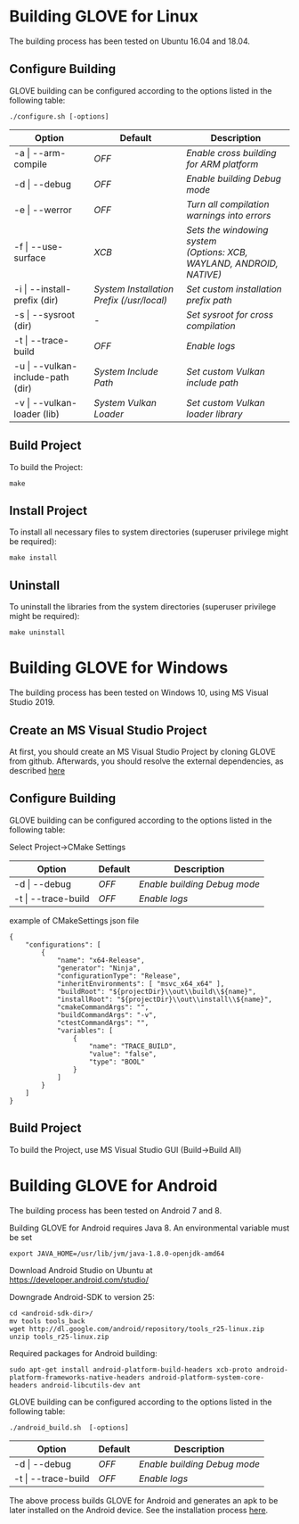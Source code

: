 # Building GLOVE for Linux

The building process has been tested on Ubuntu 16.04 and 18.04.

## Configure Building

GLOVE building can be configured according to the options listed in the following table:

```
./configure.sh [-options]
```

| **Option** | **Default** | **Description** |
| --- | --- | --- |
| -a \| --arm-compile | _OFF_ | _Enable cross building for ARM platform_ |
| -d \| --debug | _OFF_ | _Enable building Debug mode_ |
| -e \| --werror | _OFF_ | _Turn all compilation warnings into errors_ |
| -f \| --use-surface | _XCB_ |  _Sets the windowing system<br>(Options: XCB, WAYLAND, ANDROID, NATIVE)_ |
| -i \| --install-prefix (dir) | _System Installation Prefix (/usr/local)_ | _Set custom installation prefix path_ |
| -s \| --sysroot (dir) | _-_ | _Set sysroot for cross compilation_ |
| -t \| --trace-build | _OFF_ | _Enable logs_ |
| -u \| --vulkan-include-path (dir) | _System Include Path_ | _Set custom Vulkan include path_ |
| -v \| --vulkan-loader (lib) | _System Vulkan Loader_ | _Set custom Vulkan loader library_ |


## Build Project

To build the Project:

```
make
```

## Install Project

To install all necessary files to system directories (superuser privilege might be required):

```
make install
```

## Uninstall

To uninstall the libraries from the system directories (superuser privilege might be required):

```
make uninstall
```

# Building GLOVE for Windows

The building process has been tested on Windows 10, using MS Visual Studio 2019.

## Create an MS Visual Studio Project

At first, you should create an MS Visual Studio Project by cloning GLOVE from github.
Afterwards, you should resolve the external dependencies, as described [here](README.md#external-repositories-dependencies)

## Configure Building

GLOVE building can be configured according to the options listed in the following table:

Select Project->CMake Settings

| **Option** | **Default** | **Description** |
| --- | --- | --- |
| -d \| --debug | _OFF_ | _Enable building Debug mode_ |
| -t \| --trace-build | _OFF_ | _Enable logs_ |

example of CMakeSettings json file

```
{
    "configurations": [
        {
            "name": "x64-Release",
            "generator": "Ninja",
            "configurationType": "Release",
            "inheritEnvironments": [ "msvc_x64_x64" ],
            "buildRoot": "${projectDir}\\out\\build\\${name}",
            "installRoot": "${projectDir}\\out\\install\\${name}",
            "cmakeCommandArgs": "",
            "buildCommandArgs": "-v",
            "ctestCommandArgs": "",
            "variables": [
                {
                    "name": "TRACE_BUILD",
                    "value": "false",
                    "type": "BOOL"
                }
            ]
        }
    ]
}
```

## Build Project

To build the Project, use MS Visual Studio GUI (Build->Build All)


# Building GLOVE for Android

The building process has been tested on Android 7 and 8.

Building GLOVE for Android requires Java 8. An environmental variable must be set
```
export JAVA_HOME=/usr/lib/jvm/java-1.8.0-openjdk-amd64
```
Download Android Studio on Ubuntu at https://developer.android.com/studio/

Downgrade Android-SDK to version 25:
```
cd <android-sdk-dir>/
mv tools tools_back
wget http://dl.google.com/android/repository/tools_r25-linux.zip
unzip tools_r25-linux.zip
```
Required packages for Android building:
```
sudo apt-get install android-platform-build-headers xcb-proto android-platform-frameworks-native-headers android-platform-system-core-headers android-libcutils-dev ant
```
GLOVE building can be configured according to the options listed in the following table:

```
./android_build.sh  [-options]
```

| **Option** | **Default** | **Description** |
| --- | --- | --- |
| -d \| --debug | _OFF_ | _Enable building Debug mode_ |
| -t \| --trace-build | _OFF_ | _Enable logs_ |

The above process builds GLOVE for Android and generates an apk to be later installed on the Android device. See the installation process [here](Demos/README_demos.md).

